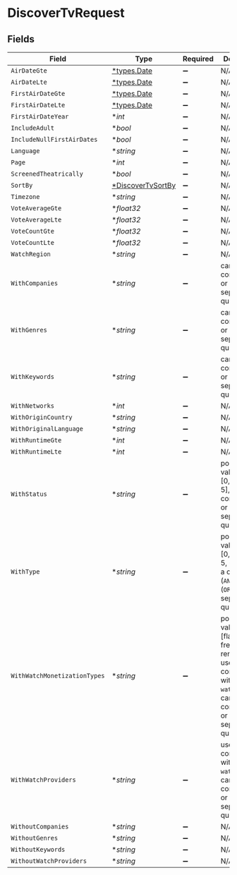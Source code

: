 # DiscoverTvRequest


## Fields

| Field                                                                                                                                               | Type                                                                                                                                                | Required                                                                                                                                            | Description                                                                                                                                         |
| --------------------------------------------------------------------------------------------------------------------------------------------------- | --------------------------------------------------------------------------------------------------------------------------------------------------- | --------------------------------------------------------------------------------------------------------------------------------------------------- | --------------------------------------------------------------------------------------------------------------------------------------------------- |
| `AirDateGte`                                                                                                                                        | [*types.Date](../../types/date.md)                                                                                                                  | :heavy_minus_sign:                                                                                                                                  | N/A                                                                                                                                                 |
| `AirDateLte`                                                                                                                                        | [*types.Date](../../types/date.md)                                                                                                                  | :heavy_minus_sign:                                                                                                                                  | N/A                                                                                                                                                 |
| `FirstAirDateGte`                                                                                                                                   | [*types.Date](../../types/date.md)                                                                                                                  | :heavy_minus_sign:                                                                                                                                  | N/A                                                                                                                                                 |
| `FirstAirDateLte`                                                                                                                                   | [*types.Date](../../types/date.md)                                                                                                                  | :heavy_minus_sign:                                                                                                                                  | N/A                                                                                                                                                 |
| `FirstAirDateYear`                                                                                                                                  | **int*                                                                                                                                              | :heavy_minus_sign:                                                                                                                                  | N/A                                                                                                                                                 |
| `IncludeAdult`                                                                                                                                      | **bool*                                                                                                                                             | :heavy_minus_sign:                                                                                                                                  | N/A                                                                                                                                                 |
| `IncludeNullFirstAirDates`                                                                                                                          | **bool*                                                                                                                                             | :heavy_minus_sign:                                                                                                                                  | N/A                                                                                                                                                 |
| `Language`                                                                                                                                          | **string*                                                                                                                                           | :heavy_minus_sign:                                                                                                                                  | N/A                                                                                                                                                 |
| `Page`                                                                                                                                              | **int*                                                                                                                                              | :heavy_minus_sign:                                                                                                                                  | N/A                                                                                                                                                 |
| `ScreenedTheatrically`                                                                                                                              | **bool*                                                                                                                                             | :heavy_minus_sign:                                                                                                                                  | N/A                                                                                                                                                 |
| `SortBy`                                                                                                                                            | [*DiscoverTvSortBy](../../models/operations/discovertvsortby.md)                                                                                    | :heavy_minus_sign:                                                                                                                                  | N/A                                                                                                                                                 |
| `Timezone`                                                                                                                                          | **string*                                                                                                                                           | :heavy_minus_sign:                                                                                                                                  | N/A                                                                                                                                                 |
| `VoteAverageGte`                                                                                                                                    | **float32*                                                                                                                                          | :heavy_minus_sign:                                                                                                                                  | N/A                                                                                                                                                 |
| `VoteAverageLte`                                                                                                                                    | **float32*                                                                                                                                          | :heavy_minus_sign:                                                                                                                                  | N/A                                                                                                                                                 |
| `VoteCountGte`                                                                                                                                      | **float32*                                                                                                                                          | :heavy_minus_sign:                                                                                                                                  | N/A                                                                                                                                                 |
| `VoteCountLte`                                                                                                                                      | **float32*                                                                                                                                          | :heavy_minus_sign:                                                                                                                                  | N/A                                                                                                                                                 |
| `WatchRegion`                                                                                                                                       | **string*                                                                                                                                           | :heavy_minus_sign:                                                                                                                                  | N/A                                                                                                                                                 |
| `WithCompanies`                                                                                                                                     | **string*                                                                                                                                           | :heavy_minus_sign:                                                                                                                                  | can be a comma (`AND`) or pipe (`OR`) separated query                                                                                               |
| `WithGenres`                                                                                                                                        | **string*                                                                                                                                           | :heavy_minus_sign:                                                                                                                                  | can be a comma (`AND`) or pipe (`OR`) separated query                                                                                               |
| `WithKeywords`                                                                                                                                      | **string*                                                                                                                                           | :heavy_minus_sign:                                                                                                                                  | can be a comma (`AND`) or pipe (`OR`) separated query                                                                                               |
| `WithNetworks`                                                                                                                                      | **int*                                                                                                                                              | :heavy_minus_sign:                                                                                                                                  | N/A                                                                                                                                                 |
| `WithOriginCountry`                                                                                                                                 | **string*                                                                                                                                           | :heavy_minus_sign:                                                                                                                                  | N/A                                                                                                                                                 |
| `WithOriginalLanguage`                                                                                                                              | **string*                                                                                                                                           | :heavy_minus_sign:                                                                                                                                  | N/A                                                                                                                                                 |
| `WithRuntimeGte`                                                                                                                                    | **int*                                                                                                                                              | :heavy_minus_sign:                                                                                                                                  | N/A                                                                                                                                                 |
| `WithRuntimeLte`                                                                                                                                    | **int*                                                                                                                                              | :heavy_minus_sign:                                                                                                                                  | N/A                                                                                                                                                 |
| `WithStatus`                                                                                                                                        | **string*                                                                                                                                           | :heavy_minus_sign:                                                                                                                                  | possible values are: [0, 1, 2, 3, 4, 5], can be a comma (`AND`) or pipe (`OR`) separated query                                                      |
| `WithType`                                                                                                                                          | **string*                                                                                                                                           | :heavy_minus_sign:                                                                                                                                  | possible values are: [0, 1, 2, 3, 4, 5, 6], can be a comma (`AND`) or pipe (`OR`) separated query                                                   |
| `WithWatchMonetizationTypes`                                                                                                                        | **string*                                                                                                                                           | :heavy_minus_sign:                                                                                                                                  | possible values are: [flatrate, free, ads, rent, buy] use in conjunction with `watch_region`, can be a comma (`AND`) or pipe (`OR`) separated query |
| `WithWatchProviders`                                                                                                                                | **string*                                                                                                                                           | :heavy_minus_sign:                                                                                                                                  | use in conjunction with `watch_region`, can be a comma (`AND`) or pipe (`OR`) separated query                                                       |
| `WithoutCompanies`                                                                                                                                  | **string*                                                                                                                                           | :heavy_minus_sign:                                                                                                                                  | N/A                                                                                                                                                 |
| `WithoutGenres`                                                                                                                                     | **string*                                                                                                                                           | :heavy_minus_sign:                                                                                                                                  | N/A                                                                                                                                                 |
| `WithoutKeywords`                                                                                                                                   | **string*                                                                                                                                           | :heavy_minus_sign:                                                                                                                                  | N/A                                                                                                                                                 |
| `WithoutWatchProviders`                                                                                                                             | **string*                                                                                                                                           | :heavy_minus_sign:                                                                                                                                  | N/A                                                                                                                                                 |